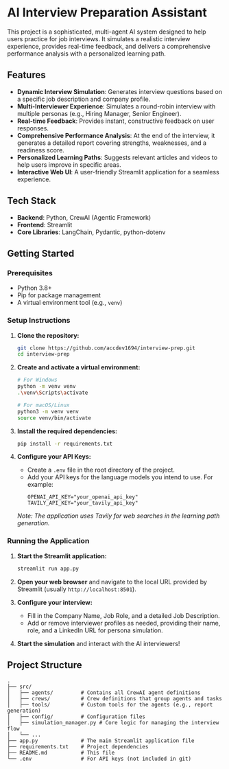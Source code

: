 # AI Interview Preparation Assistant

This project is a sophisticated, multi-agent AI system designed to help users practice for job interviews. It simulates a realistic interview experience, provides real-time feedback, and delivers a comprehensive performance analysis with a personalized learning path.

## Features

- **Dynamic Interview Simulation**: Generates interview questions based on a specific job description and company profile.
- **Multi-Interviewer Experience**: Simulates a round-robin interview with multiple personas (e.g., Hiring Manager, Senior Engineer).
- **Real-time Feedback**: Provides instant, constructive feedback on user responses.
- **Comprehensive Performance Analysis**: At the end of the interview, it generates a detailed report covering strengths, weaknesses, and a readiness score.
- **Personalized Learning Paths**: Suggests relevant articles and videos to help users improve in specific areas.
- **Interactive Web UI**: A user-friendly Streamlit application for a seamless experience.

## Tech Stack

- **Backend**: Python, CrewAI (Agentic Framework)
- **Frontend**: Streamlit
- **Core Libraries**: LangChain, Pydantic, python-dotenv

## Getting Started

### Prerequisites

- Python 3.8+
- Pip for package management
- A virtual environment tool (e.g., `venv`)

### Setup Instructions

1.  **Clone the repository:**
    ```bash
    git clone https://github.com/accdev1694/interview-prep.git
    cd interview-prep
    ```

2.  **Create and activate a virtual environment:**
    ```bash
    # For Windows
    python -m venv venv
    .\venv\Scripts\activate

    # For macOS/Linux
    python3 -m venv venv
    source venv/bin/activate
    ```

3.  **Install the required dependencies:**
    ```bash
    pip install -r requirements.txt
    ```

4.  **Configure your API Keys:**
    - Create a `.env` file in the root directory of the project.
    - Add your API keys for the language models you intend to use. For example:
      ```
      OPENAI_API_KEY="your_openai_api_key"
      TAVILY_API_KEY="your_tavily_api_key" 
      ```
    *Note: The application uses Tavily for web searches in the learning path generation.*

### Running the Application

1.  **Start the Streamlit application:**
    ```bash
    streamlit run app.py
    ```

2.  **Open your web browser** and navigate to the local URL provided by Streamlit (usually `http://localhost:8501`).

3.  **Configure your interview:**
    - Fill in the Company Name, Job Role, and a detailed Job Description.
    - Add or remove interviewer profiles as needed, providing their name, role, and a LinkedIn URL for persona simulation.

4.  **Start the simulation** and interact with the AI interviewers!

## Project Structure

```
.
├── src/
│   ├── agents/         # Contains all CrewAI agent definitions
│   ├── crews/          # Crew definitions that group agents and tasks
│   ├── tools/          # Custom tools for the agents (e.g., report generation)
│   ├── config/         # Configuration files
│   ├── simulation_manager.py # Core logic for managing the interview flow
│   └── ...
├── app.py              # The main Streamlit application file
├── requirements.txt    # Project dependencies
├── README.md           # This file
└── .env                # For API keys (not included in git)
```

